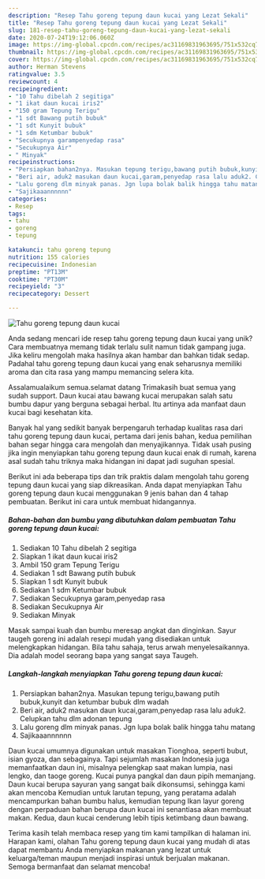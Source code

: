 ```yaml
---
description: "Resep Tahu goreng tepung daun kucai yang Lezat Sekali"
title: "Resep Tahu goreng tepung daun kucai yang Lezat Sekali"
slug: 181-resep-tahu-goreng-tepung-daun-kucai-yang-lezat-sekali
date: 2020-07-24T19:12:06.060Z
image: https://img-global.cpcdn.com/recipes/ac31169831963695/751x532cq70/tahu-goreng-tepung-daun-kucai-foto-resep-utama.jpg
thumbnail: https://img-global.cpcdn.com/recipes/ac31169831963695/751x532cq70/tahu-goreng-tepung-daun-kucai-foto-resep-utama.jpg
cover: https://img-global.cpcdn.com/recipes/ac31169831963695/751x532cq70/tahu-goreng-tepung-daun-kucai-foto-resep-utama.jpg
author: Herman Stevens
ratingvalue: 3.5
reviewcount: 4
recipeingredient:
- "10 Tahu dibelah 2 segitiga"
- "1 ikat daun kucai iris2"
- "150 gram Tepung Terigu"
- "1 sdt Bawang putih bubuk"
- "1 sdt Kunyit bubuk"
- "1 sdm Ketumbar bubuk"
- "Secukupnya garampenyedap rasa"
- "Secukupnya Air"
- " Minyak"
recipeinstructions:
- "Persiapkan bahan2nya. Masukan tepung terigu,bawang putih bubuk,kunyit dan ketumbar bubuk dlm wadah"
- "Beri air, aduk2 masukan daun kucai,garam,penyedap rasa lalu aduk2. Celupkan tahu dlm adonan tepung"
- "Lalu goreng dlm minyak panas. Jgn lupa bolak balik hingga tahu matang"
- "Sajikaaannnnnn"
categories:
- Resep
tags:
- tahu
- goreng
- tepung

katakunci: tahu goreng tepung 
nutrition: 155 calories
recipecuisine: Indonesian
preptime: "PT13M"
cooktime: "PT30M"
recipeyield: "3"
recipecategory: Dessert

---
```



![Tahu goreng tepung daun kucai](https://img-global.cpcdn.com/recipes/ac31169831963695/751x532cq70/tahu-goreng-tepung-daun-kucai-foto-resep-utama.jpg)

Anda sedang mencari ide resep tahu goreng tepung daun kucai yang unik? Cara membuatnya memang tidak terlalu sulit namun tidak gampang juga. Jika keliru mengolah maka hasilnya akan hambar dan bahkan tidak sedap. Padahal tahu goreng tepung daun kucai yang enak seharusnya memiliki aroma dan cita rasa yang mampu memancing selera kita.

Assalamualaikum semua.selamat datang Trimakasih buat semua yang sudah support. Daun kucai atau bawang kucai merupakan salah satu bumbu dapur yang berguna sebagai herbal. Itu artinya ada manfaat daun kucai bagi kesehatan kita.

Banyak hal yang sedikit banyak berpengaruh terhadap kualitas rasa dari tahu goreng tepung daun kucai, pertama dari jenis bahan, kedua pemilihan bahan segar hingga cara mengolah dan menyajikannya. Tidak usah pusing jika ingin menyiapkan tahu goreng tepung daun kucai enak di rumah, karena asal sudah tahu triknya maka hidangan ini dapat jadi suguhan spesial.


Berikut ini ada beberapa tips dan trik praktis dalam mengolah tahu goreng tepung daun kucai yang siap dikreasikan. Anda dapat menyiapkan Tahu goreng tepung daun kucai menggunakan 9 jenis bahan dan 4 tahap pembuatan. Berikut ini cara untuk membuat hidangannya.

<!--inarticleads1-->

##### Bahan-bahan dan bumbu yang dibutuhkan dalam pembuatan Tahu goreng tepung daun kucai:

1. Sediakan 10 Tahu dibelah 2 segitiga
1. Siapkan 1 ikat daun kucai iris2
1. Ambil 150 gram Tepung Terigu
1. Sediakan 1 sdt Bawang putih bubuk
1. Siapkan 1 sdt Kunyit bubuk
1. Sediakan 1 sdm Ketumbar bubuk
1. Sediakan Secukupnya garam,penyedap rasa
1. Sediakan Secukupnya Air
1. Sediakan  Minyak


Masak sampai kuah dan bumbu meresap angkat dan dinginkan. Sayur taugeh goreng ini adalah resepi mudah yang disediakan untuk melengkapkan hidangan. Bila tahu sahaja, terus arwah menyelesaikannya. Dia adalah model seorang bapa yang sangat saya Taugeh. 

<!--inarticleads2-->

##### Langkah-langkah menyiapkan Tahu goreng tepung daun kucai:

1. Persiapkan bahan2nya. Masukan tepung terigu,bawang putih bubuk,kunyit dan ketumbar bubuk dlm wadah
1. Beri air, aduk2 masukan daun kucai,garam,penyedap rasa lalu aduk2. Celupkan tahu dlm adonan tepung
1. Lalu goreng dlm minyak panas. Jgn lupa bolak balik hingga tahu matang
1. Sajikaaannnnnn


Daun kucai umumnya digunakan untuk masakan Tionghoa, seperti bubut, isian gyoza, dan sebagainya. Tapi sejumlah masakan Indonesia juga memanfaatkan daun ini, misalnya pelengkap saat makan lumpia, nasi lengko, dan taoge goreng. Kucai punya pangkal dan daun pipih memanjang. Daun kucai berupa sayuran yang sangat baik dikonsumsi, sehingga kami akan mencoba Kemudian untuk larutan tepung, yang peratama adalah mencampurkan bahan bumbu halus, kemudian tepung Ikan layur goreng dengan perpaduan bahan berupa daun kucai ini senantiasa akan membuat makan. Kedua, daun kucai cenderung lebih tipis ketimbang daun bawang. 

Terima kasih telah membaca resep yang tim kami tampilkan di halaman ini. Harapan kami, olahan Tahu goreng tepung daun kucai yang mudah di atas dapat membantu Anda menyiapkan makanan yang lezat untuk keluarga/teman maupun menjadi inspirasi untuk berjualan makanan. Semoga bermanfaat dan selamat mencoba!
